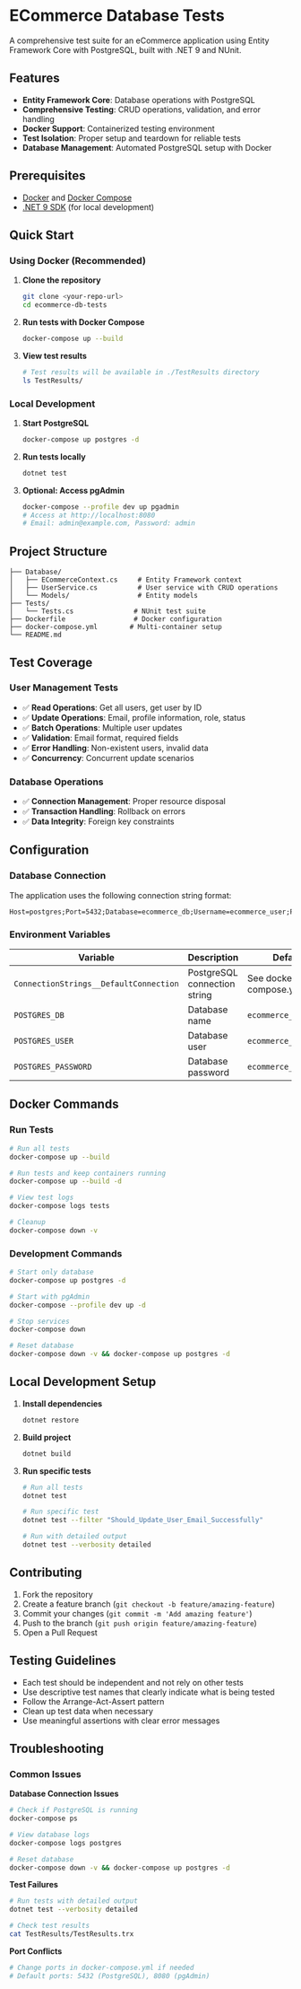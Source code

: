 ﻿# ECommerce Database Tests

A comprehensive test suite for an eCommerce application using Entity Framework Core with PostgreSQL, built with .NET 9 and NUnit.

## Features

- **Entity Framework Core**: Database operations with PostgreSQL
- **Comprehensive Testing**: CRUD operations, validation, and error handling
- **Docker Support**: Containerized testing environment
- **Test Isolation**: Proper setup and teardown for reliable tests
- **Database Management**: Automated PostgreSQL setup with Docker

## Prerequisites

- [Docker](https://docs.docker.com/get-docker/) and [Docker Compose](https://docs.docker.com/compose/install/)
- [.NET 9 SDK](https://dotnet.microsoft.com/download/dotnet/8.0) (for local development)

## Quick Start

### Using Docker (Recommended)

1. **Clone the repository**
   ```bash
   git clone <your-repo-url>
   cd ecommerce-db-tests
   ```

2. **Run tests with Docker Compose**
   ```bash
   docker-compose up --build
   ```

3. **View test results**
   ```bash
   # Test results will be available in ./TestResults directory
   ls TestResults/
   ```

### Local Development

1. **Start PostgreSQL**
   ```bash
   docker-compose up postgres -d
   ```

2. **Run tests locally**
   ```bash
   dotnet test
   ```

3. **Optional: Access pgAdmin**
   ```bash
   docker-compose --profile dev up pgadmin
   # Access at http://localhost:8080
   # Email: admin@example.com, Password: admin
   ```

## Project Structure

```
├── Database/
│   ├── ECommerceContext.cs     # Entity Framework context
│   ├── UserService.cs          # User service with CRUD operations
│   └── Models/                 # Entity models
├── Tests/
│   └── Tests.cs               # NUnit test suite
├── Dockerfile                 # Docker configuration
├── docker-compose.yml        # Multi-container setup
└── README.md
```

## Test Coverage

### User Management Tests
- ✅ **Read Operations**: Get all users, get user by ID
- ✅ **Update Operations**: Email, profile information, role, status
- ✅ **Batch Operations**: Multiple user updates
- ✅ **Validation**: Email format, required fields
- ✅ **Error Handling**: Non-existent users, invalid data
- ✅ **Concurrency**: Concurrent update scenarios

### Database Operations
- ✅ **Connection Management**: Proper resource disposal
- ✅ **Transaction Handling**: Rollback on errors
- ✅ **Data Integrity**: Foreign key constraints

## Configuration

### Database Connection

The application uses the following connection string format:
```
Host=postgres;Port=5432;Database=ecommerce_db;Username=ecommerce_user;Password=ecommerce_password
```

### Environment Variables

| Variable | Description | Default |
|----------|-------------|---------|
| `ConnectionStrings__DefaultConnection` | PostgreSQL connection string | See docker-compose.yml |
| `POSTGRES_DB` | Database name | `ecommerce_db` |
| `POSTGRES_USER` | Database user | `ecommerce_user` |
| `POSTGRES_PASSWORD` | Database password | `ecommerce_password` |

## Docker Commands

### Run Tests
```bash
# Run all tests
docker-compose up --build

# Run tests and keep containers running
docker-compose up --build -d

# View test logs
docker-compose logs tests

# Cleanup
docker-compose down -v
```

### Development Commands
```bash
# Start only database
docker-compose up postgres -d

# Start with pgAdmin
docker-compose --profile dev up -d

# Stop services
docker-compose down

# Reset database
docker-compose down -v && docker-compose up postgres -d
```

## Local Development Setup

1. **Install dependencies**
   ```bash
   dotnet restore
   ```

2. **Build project**
   ```bash
   dotnet build
   ```

3. **Run specific tests**
   ```bash
   # Run all tests
   dotnet test

   # Run specific test
   dotnet test --filter "Should_Update_User_Email_Successfully"

   # Run with detailed output
   dotnet test --verbosity detailed
   ```

## Contributing

1. Fork the repository
2. Create a feature branch (`git checkout -b feature/amazing-feature`)
3. Commit your changes (`git commit -m 'Add amazing feature'`)
4. Push to the branch (`git push origin feature/amazing-feature`)
5. Open a Pull Request

## Testing Guidelines

- Each test should be independent and not rely on other tests
- Use descriptive test names that clearly indicate what is being tested
- Follow the Arrange-Act-Assert pattern
- Clean up test data when necessary
- Use meaningful assertions with clear error messages

## Troubleshooting

### Common Issues

**Database Connection Issues**
```bash
# Check if PostgreSQL is running
docker-compose ps

# View database logs
docker-compose logs postgres

# Reset database
docker-compose down -v && docker-compose up postgres -d
```

**Test Failures**
```bash
# Run tests with detailed output
dotnet test --verbosity detailed

# Check test results
cat TestResults/TestResults.trx
```

**Port Conflicts**
```bash
# Change ports in docker-compose.yml if needed
# Default ports: 5432 (PostgreSQL), 8080 (pgAdmin)
```

